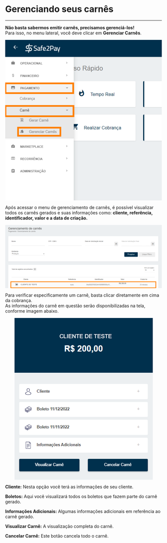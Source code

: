 # Gerenciando seus carnês
<hr>

<b>Não basta sabermos emitir carnês, precisamos gerenciá-los!</b><br>
Para isso, no menu lateral, você deve clicar em <b>Gerenciar Carnês</b>.

<img src="../imagens/GerenCarne01.png" style="display:block; margin-left: auto; margin-right: auto;">

Após acessar o menu de gerenciamento de carnês, é possível visualizar todos os carnês gerados e suas informações como: <b>cliente, referência, identificador, valor e a data de criação.</b>

<img src="../imagens/GerenCarne02.png" style="display:block; margin-left: auto; margin-right: auto;">

Para verificar especificamente um carnê, basta clicar diretamente em cima da cobrança.<br>
As informações do carnê em questão serão disponibilizadas na tela, conforme imagem abaixo.

<img src="../imagens/GerenCarne03.png" style="display:block; margin-left: auto; margin-right: auto;">

<b>Cliente:</b> Nesta opção você terá as informações de seu cliente.

<b>Boletos:</b> Aqui você visualizará todos os boletos que fazem parte do carnê gerado.

<b>Informações Adicionais:</b> Algumas informações adicionais em referência ao carnê gerado. 

<b>Visualizar Carnê:</b> A visualização completa do carnê.

<b>Cancelar Carnê:</b> Este botão cancela todo o carnê.

<my-footer></my-footer>